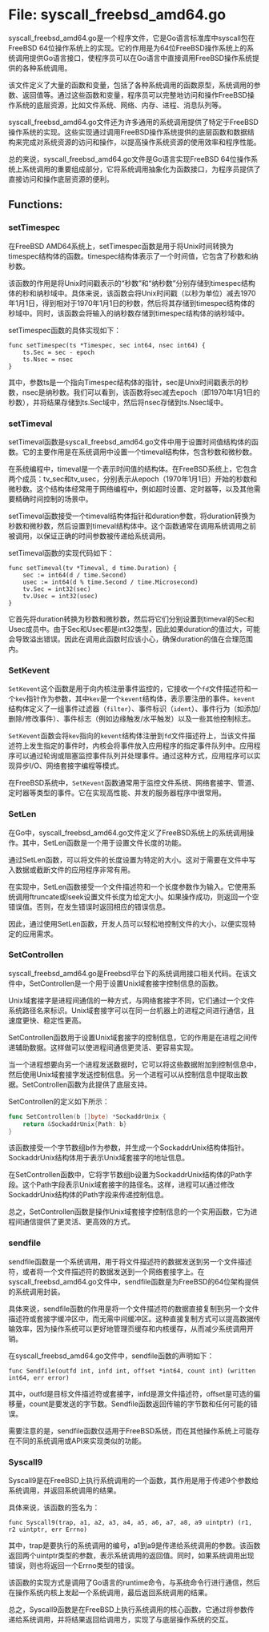 # File: syscall_freebsd_amd64.go

syscall_freebsd_amd64.go是一个程序文件，它是Go语言标准库中syscall包在FreeBSD 64位操作系统上的实现。它的作用是为64位FreeBSD操作系统上的系统调用提供Go语言接口，使程序员可以在Go语言中直接调用FreeBSD操作系统提供的各种系统调用。

该文件定义了大量的函数和变量，包括了各种系统调用的函数原型，系统调用的参数、返回值等。通过这些函数和变量，程序员可以完整地访问和操作FreeBSD操作系统的底层资源，比如文件系统、网络、内存、进程、消息队列等。

syscall_freebsd_amd64.go文件还为许多通用的系统调用提供了特定于FreeBSD操作系统的实现。这些实现通过调用FreeBSD操作系统提供的底层函数和数据结构来完成对系统资源的访问和操作，以提高操作系统资源的使用效率和程序性能。

总的来说，syscall_freebsd_amd64.go文件是Go语言实现FreeBSD 64位操作系统上系统调用的重要组成部分，它将系统调用抽象化为函数接口，为程序员提供了直接访问和操作底层资源的便利。

## Functions:

### setTimespec

在FreeBSD AMD64系统上，setTimespec函数是用于将Unix时间转换为timespec结构体的函数。timespec结构体表示了一个时间值，它包含了秒数和纳秒数。

该函数的作用是将Unix时间戳表示的“秒数”和“纳秒数”分别存储到timespec结构体的秒和纳秒域中。具体来说，该函数会将Unix时间戳（以秒为单位）减去1970年1月1日，得到相对于1970年1月1日的秒数，然后将其存储到timespec结构体的秒域中。同时，该函数会将输入的纳秒数存储到timespec结构体的纳秒域中。

setTimespec函数的具体实现如下：

```
func setTimespec(ts *Timespec, sec int64, nsec int64) {
    ts.Sec = sec - epoch
    ts.Nsec = nsec
}
```

其中，参数ts是一个指向Timespec结构体的指针，sec是Unix时间戳表示的秒数，nsec是纳秒数。我们可以看到，该函数将sec减去epoch（即1970年1月1日的秒数），并将结果存储到ts.Sec域中，然后将nsec存储到ts.Nsec域中。



### setTimeval

setTimeval函数是syscall_freebsd_amd64.go文件中用于设置时间值结构体的函数。它的主要作用是在系统调用中设置一个timeval结构体，包含秒数和微秒数。

在系统编程中，timeval是一个表示时间值的结构体。在FreeBSD系统上，它包含两个成员：tv_sec和tv_usec，分别表示从epoch（1970年1月1日）开始的秒数和微秒数。这个结构体经常用于网络编程中，例如超时设置、定时器等，以及其他需要精确时间控制的场景中。

setTimeval函数接受一个timeval结构体指针和duration参数，将duration转换为秒数和微秒数，然后设置到timeval结构体中。这个函数通常在调用系统调用之前被调用，以保证正确的时间参数被传递给系统调用。

setTimeval函数的实现代码如下：

```
func setTimeval(tv *Timeval, d time.Duration) {
    sec := int64(d / time.Second)
    usec := int64(d % time.Second / time.Microsecond)
    tv.Sec = int32(sec)
    tv.Usec = int32(usec)
}
```

它首先将duration转换为秒数和微秒数，然后将它们分别设置到timeval的Sec和Usec成员中。由于Sec和Usec都是int32类型，因此如果duration的值过大，可能会导致溢出错误。因此在调用此函数时应该小心，确保duration的值在合理范围内。



### SetKevent

`SetKevent`这个函数是用于向内核注册事件监控的，它接收一个`fd`文件描述符和一个`kev`指针作为参数，其中`kev`是一个`kevent`结构体，表示要注册的事件。`kevent`结构体定义了一组事件过滤器（`filter`）、事件标识（`ident`）、事件行为（如添加/删除/修改事件）、事件标志（例如边缘触发/水平触发）以及一些其他控制标志。

`SetKevent`函数会将`kev`指向的`kevent`结构体注册到`fd`文件描述符上，当该文件描述符上发生指定的事件时，内核会将事件放入应用程序的指定事件队列中。应用程序可以通过轮询或阻塞监控事件队列并处理事件。通过这种方式，应用程序可以实现异步I/O、网络套接字编程等模式。

在FreeBSD系统中，`SetKevent`函数通常用于监控文件系统、网络套接字、管道、定时器等类型的事件。它在实现高性能、并发的服务器程序中很常用。



### SetLen

在Go中，syscall_freebsd_amd64.go文件定义了FreeBSD系统上的系统调用操作。其中，SetLen函数是一个用于设置文件长度的功能。

通过SetLen函数，可以将文件的长度设置为特定的大小。这对于需要在文件中写入数据或截断文件的应用程序非常有用。

在实现中，SetLen函数接受一个文件描述符和一个长度参数作为输入。它使用系统调用ftruncate或lseek设置文件长度为给定大小。如果操作成功，则返回一个空错误值。否则，在发生错误时返回相应的错误信息。

因此，通过使用SetLen函数，开发人员可以轻松地控制文件的大小，以便实现特定的应用需求。



### SetControllen

syscall_freebsd_amd64.go是Freebsd平台下的系统调用接口相关代码。在该文件中，SetControllen是一个用于设置Unix域套接字控制信息的函数。

Unix域套接字是进程间通信的一种方式，与网络套接字不同，它们通过一个文件系统路径名来标识。Unix域套接字可以在同一台机器上的进程之间进行通信，且速度更快、稳定性更高。

SetControllen函数用于设置Unix域套接字的控制信息，它的作用是在进程之间传递辅助数据。这样做可以使进程间通信更灵活、更容易实现。

当一个进程想要向另一个进程发送数据时，它可以将这些数据附加到控制信息中，然后使用Unix域套接字发送控制信息。另一个进程可以从控制信息中提取出数据。SetControllen函数为此提供了底层支持。

SetControllen的定义如下所示：

```go
func SetControllen(b []byte) *SockaddrUnix {
	return &SockaddrUnix{Path: b}
}
```

该函数接受一个字节数组b作为参数，并生成一个SockaddrUnix结构体指针。SockaddrUnix结构体用于表示Unix域套接字的地址信息。

在SetControllen函数中，它将字节数组b设置为SockaddrUnix结构体的Path字段。这个Path字段表示Unix域套接字的路径名。这样，进程可以通过修改SockaddrUnix结构体的Path字段来传递控制信息。

总之，SetControllen函数是操作Unix域套接字控制信息的一个实用函数，它为进程间通信提供了更灵活、更高效的方式。



### sendfile

sendfile函数是一个系统调用，用于将文件描述符的数据发送到另一个文件描述符，或者将一个文件描述符的数据发送到一个网络套接字上。在syscall_freebsd_amd64.go文件中，sendfile函数是为FreeBSD的64位架构提供的系统调用封装。

具体来说，sendfile函数的作用是将一个文件描述符的数据直接复制到另一个文件描述符或套接字缓冲区中，而无需中间缓冲区。这种直接复制方式可以提高数据传输效率，因为操作系统可以更好地管理页缓存和内核缓存，从而减少系统调用开销。

在syscall_freebsd_amd64.go文件中，sendfile函数的声明如下：

```
func Sendfile(outfd int, infd int, offset *int64, count int) (written int64, err error)
```

其中，outfd是目标文件描述符或套接字，infd是源文件描述符，offset是可选的偏移量，count是要发送的字节数。Sendfile函数返回传输的字节数和任何可能的错误。

需要注意的是，sendfile函数仅适用于FreeBSD系统，而在其他操作系统上可能存在不同的系统调用或API来实现类似的功能。



### Syscall9

Syscall9是在FreeBSD上执行系统调用的一个函数，其作用是用于传递9个参数给系统调用，并返回系统调用的结果。

具体来说，该函数的签名为：

```
func Syscall9(trap, a1, a2, a3, a4, a5, a6, a7, a8, a9 uintptr) (r1, r2 uintptr, err Errno)
```

其中，trap是要执行的系统调用的编号，a1到a9是传递给系统调用的参数。该函数返回两个uintptr类型的参数，表示系统调用的返回值。同时，如果系统调用出现错误，则也将返回一个Errno类型的错误。

该函数的实现方式是调用了Go语言的runtime命令，与系统命令行进行通信，然后在操作系统内核上发起一个系统调用，最后返回系统调用的结果。

总之，Syscall9函数是在FreeBSD上执行系统调用的核心函数，它通过将参数传递给系统调用，并将结果返回给调用方，实现了与底层操作系统的交互。




